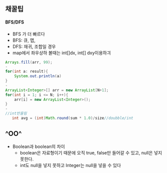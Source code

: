 ## 채꿀팁

#### BFS/DFS

- BFS 가 더 빠르다
- BFS: 큐, 맵,
- DFS: 재귀, 조합일 경우
- map에서 좌우상하 볼때는 int[]dx, int[] dxy이용하긔



```java
Arrays.fill(arr, 99);
-
for(int a: result){
    System.out.println(a)
}
-
ArrayList<Integer>[] arr = new ArrayList[N+1];
for(int i = 1; i <= N; i++){
    arr[i] = new ArrayList<Integer>();
}
-
//int반올림
   int avg = (int)Math.round(sum * 1.0)/size//doubble/int
```





## ^OO^

- Boolean과 boolean의 차이
  - boolean은 자료형이기 때문에 오직 true, false만 들어갈 수 있고,  null은 넣지 못한다.
  - int도 null을 넣지 못하고 Integer는 null을 넣을 수 있다